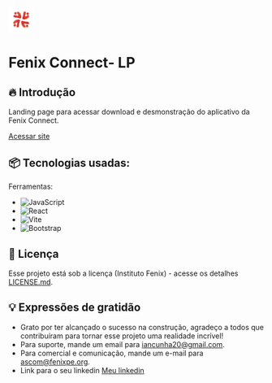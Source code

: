<img src="./src/assets/logo.png" alt="Logo Fenix Connect" width="10%">

<!-- ![Logo do projeto](./src/assets/logo.png)] -->

# Fenix Connect- LP

## 🔥 Introdução
Landing page para acessar download e desmonstração do aplicativo da Fenix Connect.

[Acessar site](http://fenixconnect.com.br/)

## 📦 Tecnologias usadas:

Ferramentas:
* ![JavaScript](https://img.shields.io/badge/javascript-%23323330.svg?style=for-the-badge&logo=javascript&logoColor=%23F7DF1E)
* ![React](https://img.shields.io/badge/react-%2320232a.svg?style=for-the-badge&logo=react&logoColor=%2361DAFB)
* ![Vite](https://img.shields.io/badge/vite-%23646CFF.svg?style=for-the-badge&logo=vite&logoColor=white)
* ![Bootstrap](https://img.shields.io/badge/bootstrap-%238511FA.svg?style=for-the-badge&logo=bootstrap&logoColor=white)

## 📄 Licença

Esse projeto está sob a licença (Instituto Fenix) - acesse os detalhes [LICENSE.md](https://fenixpe.org/).

## 💡 Expressões de gratidão

* Grato por ter alcançado o sucesso na construção, agradeço a todos que contribuíram para tornar esse projeto uma realidade incrível!
* Para suporte, mande um email para iancunha20@gmail.com.
* Para comercial e comunicação, mande um e-mail para ascom@fenixpe.org.
* Link para o seu linkedin [Meu linkedin](https://www.linkedin.com/in/iancunha/)
